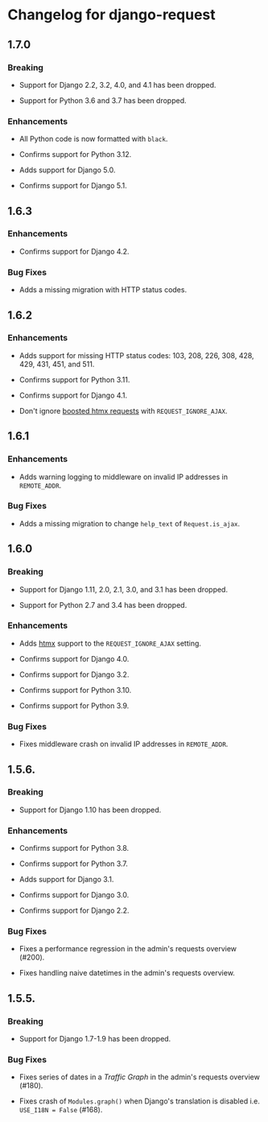 # Changelog for django-request

## 1.7.0

### Breaking

* Support for Django 2.2, 3.2, 4.0, and 4.1 has been dropped.

* Support for Python 3.6 and 3.7 has been dropped.

### Enhancements

* All Python code is now formatted with ``black``.

* Confirms support for Python 3.12.

* Adds support for Django 5.0.

* Confirms support for Django 5.1.

## 1.6.3

### Enhancements

* Confirms support for Django 4.2.

### Bug Fixes

* Adds a missing migration with HTTP status codes.

## 1.6.2

### Enhancements

* Adds support for missing HTTP status codes: 103, 208, 226, 308, 428, 429,
  431, 451, and 511.

* Confirms support for Python 3.11.

* Confirms support for Django 4.1.

* Don't ignore [boosted htmx requests](https://htmx.org/attributes/hx-boost/)
  with ``REQUEST_IGNORE_AJAX``.

## 1.6.1

### Enhancements

* Adds warning logging to middleware on invalid IP addresses in
  ``REMOTE_ADDR``.

### Bug Fixes

* Adds a missing migration to change ``help_text`` of ``Request.is_ajax``.

## 1.6.0

### Breaking

* Support for Django 1.11, 2.0, 2.1, 3.0, and 3.1 has been dropped.

* Support for Python 2.7 and 3.4 has been dropped.

### Enhancements

* Adds [htmx](https://htmx.org/) support to the ``REQUEST_IGNORE_AJAX``
  setting.

* Confirms support for Django 4.0.

* Confirms support for Django 3.2.

* Confirms support for Python 3.10.

* Confirms support for Python 3.9.

### Bug Fixes

* Fixes middleware crash on invalid IP addresses in ``REMOTE_ADDR``.

## 1.5.6.

### Breaking

* Support for Django 1.10 has been dropped.

### Enhancements

* Confirms support for Python 3.8.

* Confirms support for Python 3.7.

* Adds support for Django 3.1.

* Confirms support for Django 3.0.

* Confirms support for Django 2.2.

### Bug Fixes

* Fixes a performance regression in the admin's requests overview (#200).

* Fixes handling naive datetimes in the admin's requests overview.

## 1.5.5.

### Breaking

* Support for Django 1.7-1.9 has been dropped.

### Bug Fixes

* Fixes series of dates in a _Traffic Graph_ in the admin's requests overview
  (#180).

* Fixes crash of ``Modules.graph()`` when Django's translation is disabled i.e.
  ``USE_I18N = False`` (#168).

